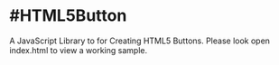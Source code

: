 #HTML5Button
===========
A JavaScript Library to for Creating HTML5 Buttons. Please look open index.html to view a working sample.
